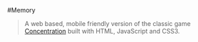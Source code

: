 #Memory

> A web based, mobile friendly version of the classic game <a href="http://en.wikipedia.org/wiki/Concentration_(game)">Concentration</a> built with HTML, JavaScript and CSS3.
